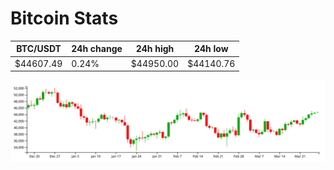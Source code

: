 # Bitcoin Stats

BTC/USDT|24h change|24h high|24h low|
|---|---|---|---|
|$44607.49|0.24%|$44950.00|$44140.76|

<img src="./chart.svg">

